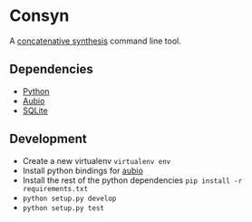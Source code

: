 # Consyn

A [concatenative synthesis](http://en.wikipedia.org/wiki/Concatenative_synthesis)
command line tool.

## Dependencies

* [Python](https://python.org/)
* [Aubio](http://aubio.org/)
* [SQLite](https://sqlite.org/)

## Development

* Create a new virtualenv ``virtualenv env``
* Install python bindings for [aubio](https://github.com/piem/aubio/blob/master/python/README)
* Install the rest of the python dependencies ``pip install -r requirements.txt``
* ``python setup.py develop``
* ``python setup.py test``
